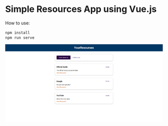 # Simple Resources App using Vue.js

How to use:

```
npm install
npm run serve
```

![image](image.png)
